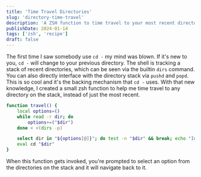 ```yaml
---
title: 'Time Travel Directories'
slug: 'directory-time-travel'
description: 'A ZSH function to time travel to your most recent directories.'
publishDate: 2024-01-14
tags: ['zsh', 'recipe']
draft: false
---
```


The first time I saw somebody use `cd -` my mind was blown. If it's new to you, `cd -` will change
to your previous directory. The shell is tracking a stack of recent directories, which can be seen
via the builtin `dirs` command. You can also directly interface with the directory stack via `pushd`
and `popd`. This is so cool and it's the backing mechanism that `cd -` uses. With that new
knowledge, I created a small zsh function to help me time travel to any directory on the stack,
instead of just the most recent.

```bash
function travel() {
    local options=()
    while read -r dir; do
        options+=("$dir")
    done < <(dirs -p)

    select dir in "${options[@]}"; do test -n "$dir" && break; echo "Invalid Selection"; done
    eval cd "$dir"
}
```

When this function gets invoked, you're prompted to select an option from the directories on the
stack and it will navigate back to it.
